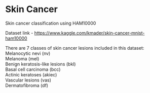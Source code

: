 # Skin Cancer
Skin cancer classification using HAM10000

Dataset link - https://www.kaggle.com/kmader/skin-cancer-mnist-ham10000

There are 7 classes of skin cancer lesions included in this dataset:<br>
Melanocytic nevi (nv)<br>
Melanoma (mel)<br>
Benign keratosis-like lesions (bkl)<br>
Basal cell carcinoma (bcc) <br>
Actinic keratoses (akiec)<br>
Vascular lesions (vas)<br>
Dermatofibroma (df)
